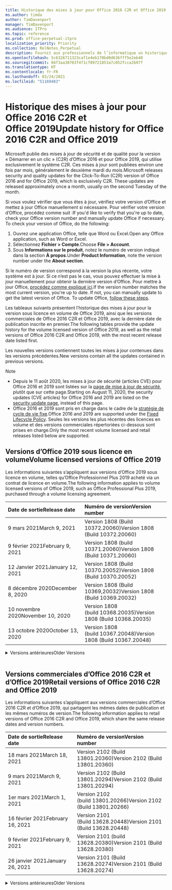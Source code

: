 ```yaml
---
title: Historique des mises à jour pour Office 2016 C2R et Office 2019
ms.author: timda
author: TimDavenport
manager: TimDavenport
ms.audience: ITPro
ms.topic: reference
ms.prod: office-perpetual-itpro
localization_priority: Priority
ms.collection: RelNotes_Perpetual
description: Fournit aux professionnels de l’informatique un historique des mises à jour pour les versions perpétuelles d’Office 2016 et 2019 qui utilisent la technologie « Démarrer en un clic » (C2R)
ms.openlocfilehash: 5c6326711323caf1e4eb170bd0d636fff5e2eb40
ms.sourcegitcommit: 04f3aa30703f4f1cf89721853a7c052fcca2b97f
ms.translationtype: HT
ms.contentlocale: fr-FR
ms.lasthandoff: 03/24/2021
ms.locfileid: "51169483"
---
```

# <a name="update-history-for-office-2016-c2r-and-office-2019"></a><span data-ttu-id="217fa-103">Historique des mises à jour pour Office 2016 C2R et Office 2019</span><span class="sxs-lookup"><span data-stu-id="217fa-103">Update history for Office 2016 C2R and Office 2019</span></span>

<span data-ttu-id="217fa-p101">Microsoft publie des mises à jour de sécurité et de qualité pour la version « Démarrer en un clic » (C2R) d’Office 2016 et pour Office 2019, qui utilise exclusivement le système C2R. Ces mises à jour sont publiées environ une fois par mois, généralement le deuxième mardi du mois.</span><span class="sxs-lookup"><span data-stu-id="217fa-p101">Microsoft releases security and quality updates for the Click-To-Run (C2R) version of Office 2016 and for Office 2019, which is exclusively C2R. These updates are released approximately once a month, usually on the second Tuesday of the month.</span></span>

<span data-ttu-id="217fa-p102">Si vous voulez vérifier que vous êtes à jour, vérifiez votre version d’Office et mettez à jour Office manuellement si nécessaire. Pour vérifier votre version d’Office, procédez comme suit :</span><span class="sxs-lookup"><span data-stu-id="217fa-p102">If you'd like to verify that you're up to date, check your Office version number and manually update Office if necessary. To check your version of Office, do the following:</span></span>

  1.    <span data-ttu-id="217fa-108">Ouvrez une application Office, telle que Word ou Excel.</span><span class="sxs-lookup"><span data-stu-id="217fa-108">Open any Office application, such as Word or Excel.</span></span>
  2.    <span data-ttu-id="217fa-109">Sélectionnez **Fichier > Compte**.</span><span class="sxs-lookup"><span data-stu-id="217fa-109">Choose **File > Account**.</span></span>
  3.    <span data-ttu-id="217fa-110">Sous **Informations sur le produit**, notez le numéro de version indiqué dans la section **À propos**.</span><span class="sxs-lookup"><span data-stu-id="217fa-110">Under **Product Information**, note the version number under the **About section**.</span></span>

<span data-ttu-id="217fa-p103">Si le numéro de version correspond à la version la plus récente, votre système est à jour. Si ce n’est pas le cas, vous pouvez effectuer la mise à jour manuellement pour obtenir la dernière version d’Office. Pour mettre à jour Office, [procédez comme expliqué ici](https://support.office.com/article/2ab296f3-7f03-43a2-8e50-46de917611c5).</span><span class="sxs-lookup"><span data-stu-id="217fa-p103">If the version number matches the most current version, you're up to date. If not, you can manually update to get the latest version of Office. To update Office, [follow these steps](https://support.office.com/article/2ab296f3-7f03-43a2-8e50-46de917611c5).</span></span>


<span data-ttu-id="217fa-114">Les tableaux suivants présentent l’historique des mises à jour pour la version sous licence en volume de Office 2019, ainsi que les versions commerciales de Office 2016 C2R et Office 2019, avec la dernière date de publication inscrite en premier.</span><span class="sxs-lookup"><span data-stu-id="217fa-114">The following tables provide the update history for the volume licensed version of Office 2019, as well as the retail versions of Office 2016 C2R and Office 2019, with the most recent release date listed first.</span></span>

<span data-ttu-id="217fa-115">Les nouvelles versions contiennent toutes les mises à jour contenues dans les versions précédentes.</span><span class="sxs-lookup"><span data-stu-id="217fa-115">New versions contain all the updates contained in previous versions.</span></span>


 > [!NOTE]
> - <span data-ttu-id="217fa-116">Depuis le 11 août 2020, les mises à jour de sécurité (articles CVE) pour Office 2016 et 2019 sont listées sur la [page de mise à jour de sécurité](./microsoft365-apps-security-updates.md), plutôt que sur cette page.</span><span class="sxs-lookup"><span data-stu-id="217fa-116">Starting on August 11, 2020, the security updates (CVE articles) for Office 2016 and 2019 are listed on the [security update page](./microsoft365-apps-security-updates.md), instead of this page.</span></span> 
> - <span data-ttu-id="217fa-117">Office 2016 et 2019 sont pris en charge dans le cadre de la [stratégie de cycle de vie fixe](/lifecycle/policies/fixed).</span><span class="sxs-lookup"><span data-stu-id="217fa-117">Office 2016 and 2019 are supported under the [Fixed Lifecycle Policy](/lifecycle/policies/fixed).</span></span> <span data-ttu-id="217fa-118">Seules les versions les plus récentes des licences en volume et des versions commerciales répertoriées ci-dessous sont prises en charge.</span><span class="sxs-lookup"><span data-stu-id="217fa-118">Only the most recent volume licensed and retail releases listed below are supported.</span></span>


## <a name="volume-licensed-versions-of-office-2019"></a><span data-ttu-id="217fa-119">Versions d’Office 2019 sous licence en volume</span><span class="sxs-lookup"><span data-stu-id="217fa-119">Volume licensed versions of Office 2019</span></span>
<span data-ttu-id="217fa-120">Les informations suivantes s’appliquent aux versions d’Office 2019 sous licence en volume, telles qu’Office Professionnel Plus 2019 acheté via un contrat de licence en volume.</span><span class="sxs-lookup"><span data-stu-id="217fa-120">The following information applies to volume licensed versions of Office 2019, such as Office Professional Plus 2019, purchased through a volume licensing agreement.</span></span>

[//]: # (NE PAS SUPPRIMER LE DÉBUT DU TABLEAU VL)


|<span data-ttu-id="217fa-122">**Date de sortie**</span><span class="sxs-lookup"><span data-stu-id="217fa-122">**Release date**</span></span>|<span data-ttu-id="217fa-123">**Numéro de version**</span><span class="sxs-lookup"><span data-stu-id="217fa-123">**Version number**</span></span>|
|:-----|:-----|
|<span data-ttu-id="217fa-124">9 mars 2021</span><span class="sxs-lookup"><span data-stu-id="217fa-124">March 9, 2021</span></span>|<span data-ttu-id="217fa-125">Version 1808 (Build 10372.20060)</span><span class="sxs-lookup"><span data-stu-id="217fa-125">Version 1808 (Build 10372.20060)</span></span>|
|<span data-ttu-id="217fa-126">9 février 2021</span><span class="sxs-lookup"><span data-stu-id="217fa-126">February 9, 2021</span></span>|<span data-ttu-id="217fa-127">Version 1808 (build 10371.20060)</span><span class="sxs-lookup"><span data-stu-id="217fa-127">Version 1808 (Build 10371.20060)</span></span>|
|<span data-ttu-id="217fa-128">12 Janvier 2021</span><span class="sxs-lookup"><span data-stu-id="217fa-128">January 12, 2021</span></span>|<span data-ttu-id="217fa-129">Version 1808 (Build 10370.20052)</span><span class="sxs-lookup"><span data-stu-id="217fa-129">Version 1808 (Build 10370.20052)</span></span>|
|<span data-ttu-id="217fa-130">8 décembre 2020</span><span class="sxs-lookup"><span data-stu-id="217fa-130">December 8, 2020</span></span>|<span data-ttu-id="217fa-131">Version 1808 (Build 10369,20032)</span><span class="sxs-lookup"><span data-stu-id="217fa-131">Version 1808 (Build 10369.20032)</span></span>|
|<span data-ttu-id="217fa-132">10 novembre 2020</span><span class="sxs-lookup"><span data-stu-id="217fa-132">November 10, 2020</span></span>|<span data-ttu-id="217fa-133">Version 1808 (build 10368.20035)</span><span class="sxs-lookup"><span data-stu-id="217fa-133">Version 1808 (Build 10368.20035)</span></span>|
|<span data-ttu-id="217fa-134">13 octobre 2020</span><span class="sxs-lookup"><span data-stu-id="217fa-134">October 13, 2020</span></span>|<span data-ttu-id="217fa-135">Version 1808 (build 10367.20048)</span><span class="sxs-lookup"><span data-stu-id="217fa-135">Version 1808 (Build 10367.20048)</span></span>|


[//]: # (NE PAS SUPPRIMER LA FIN DU TABLEAU VL)

<details>
<summary><span data-ttu-id="217fa-137">Versions antérieures</span><span class="sxs-lookup"><span data-stu-id="217fa-137">Older Versions</span></span></summary>
 

[//]: # (NE PAS SUPPRIMER LE DÉBUT DE L’ANCIEN TABLEAU VL)


|<span data-ttu-id="217fa-139">**Date de sortie**</span><span class="sxs-lookup"><span data-stu-id="217fa-139">**Release date**</span></span>|<span data-ttu-id="217fa-140">**Numéro de version**</span><span class="sxs-lookup"><span data-stu-id="217fa-140">**Version number**</span></span>|
|:-----|:-----|
|<span data-ttu-id="217fa-141">8 septembre 2020</span><span class="sxs-lookup"><span data-stu-id="217fa-141">September 8, 2020</span></span>|<span data-ttu-id="217fa-142">Version 1808 (Build 10366.20016)</span><span class="sxs-lookup"><span data-stu-id="217fa-142">Version 1808 (Build 10366.20016)</span></span>|
|<span data-ttu-id="217fa-143">11 août 2020</span><span class="sxs-lookup"><span data-stu-id="217fa-143">August 11, 2020</span></span>|<span data-ttu-id="217fa-144">Version 1808 (Build 10364.20059)</span><span class="sxs-lookup"><span data-stu-id="217fa-144">Version 1808 (Build 10364.20059)</span></span>|
|<span data-ttu-id="217fa-145">14 juillet 2020</span><span class="sxs-lookup"><span data-stu-id="217fa-145">July 14, 2020</span></span>   |<span data-ttu-id="217fa-146">Version 1808 (Build 10363.20015)</span><span class="sxs-lookup"><span data-stu-id="217fa-146">Version 1808 (Build 10363.20015)</span></span>  |
|<span data-ttu-id="217fa-147">09 juin 2020</span><span class="sxs-lookup"><span data-stu-id="217fa-147">June 9, 2020</span></span>   |<span data-ttu-id="217fa-148">Version 1808 (Build 10361.20002)</span><span class="sxs-lookup"><span data-stu-id="217fa-148">Version 1808 (Build 10361.20002)</span></span>  |
|<span data-ttu-id="217fa-149">12 mai 2020</span><span class="sxs-lookup"><span data-stu-id="217fa-149">May 12, 2020</span></span>   |<span data-ttu-id="217fa-150">Version 1808 (build 10359.20023)</span><span class="sxs-lookup"><span data-stu-id="217fa-150">Version 1808 (Build 10359.20023)</span></span>  |
|<span data-ttu-id="217fa-151">14 avril 2020</span><span class="sxs-lookup"><span data-stu-id="217fa-151">April 14, 2020</span></span>   |<span data-ttu-id="217fa-152">Version 1808 (build 10358.20061)</span><span class="sxs-lookup"><span data-stu-id="217fa-152">Version 1808 (Build 10358.20061)</span></span>  |
|<span data-ttu-id="217fa-153">10 mars 2020</span><span class="sxs-lookup"><span data-stu-id="217fa-153">March 10, 2020</span></span>   |<span data-ttu-id="217fa-154">Version 1808 (Build 10357.20081)</span><span class="sxs-lookup"><span data-stu-id="217fa-154">Version 1808 (Build 10357.20081)</span></span>  |
|<span data-ttu-id="217fa-155">11 février 2020</span><span class="sxs-lookup"><span data-stu-id="217fa-155">February 11, 2020</span></span>   |<span data-ttu-id="217fa-156">Version 1808 (build 10356.20006)</span><span class="sxs-lookup"><span data-stu-id="217fa-156">Version 1808 (Build 10356.20006)</span></span>  |


[//]: # (NE PAS SUPPRIMER LA FIN DE L’ANCIEN TABLEAU VL)

</details>


<br/>

## <a name="retail-versions-of-office-2016-c2r-and-office-2019"></a><span data-ttu-id="217fa-158">Versions commerciales d’Office 2016 C2R et d’Office 2019</span><span class="sxs-lookup"><span data-stu-id="217fa-158">Retail versions of Office 2016 C2R and Office 2019</span></span>
<span data-ttu-id="217fa-159">Les informations suivantes s’appliquent aux versions commerciales d’Office 2016 C2R et d’Office 2019, qui partagent les mêmes dates de publication et les mêmes numéros de version.</span><span class="sxs-lookup"><span data-stu-id="217fa-159">The following information applies to retail versions of Office 2016 C2R and Office 2019, which share the same release dates and version numbers.</span></span>

[//]: # (NE PAS SUPPRIMER LE DÉBUT DU TABLEAU DE VENTE AU DÉTAIL)


|<span data-ttu-id="217fa-161">**Date de sortie**</span><span class="sxs-lookup"><span data-stu-id="217fa-161">**Release date**</span></span>|<span data-ttu-id="217fa-162">**Numéro de version**</span><span class="sxs-lookup"><span data-stu-id="217fa-162">**Version number**</span></span>|
|:-----|:-----|
|<span data-ttu-id="217fa-163">18 mars 2021</span><span class="sxs-lookup"><span data-stu-id="217fa-163">March 18, 2021</span></span>|<span data-ttu-id="217fa-164">Version 2102 (Build 13801.20360)</span><span class="sxs-lookup"><span data-stu-id="217fa-164">Version 2102 (Build 13801.20360)</span></span>|
|<span data-ttu-id="217fa-165">9 mars 2021</span><span class="sxs-lookup"><span data-stu-id="217fa-165">March 9, 2021</span></span>|<span data-ttu-id="217fa-166">Version 2102 (Build 13801.20294)</span><span class="sxs-lookup"><span data-stu-id="217fa-166">Version 2102 (Build 13801.20294)</span></span>|
|<span data-ttu-id="217fa-167">1er mars 2021</span><span class="sxs-lookup"><span data-stu-id="217fa-167">March 1, 2021</span></span>|<span data-ttu-id="217fa-168">Version 2102 (build 13801.20266)</span><span class="sxs-lookup"><span data-stu-id="217fa-168">Version 2102 (Build 13801.20266)</span></span>|
|<span data-ttu-id="217fa-169">16 février 2021</span><span class="sxs-lookup"><span data-stu-id="217fa-169">February 16, 2021</span></span>|<span data-ttu-id="217fa-170">Version 2101 (Build 13628.20448)</span><span class="sxs-lookup"><span data-stu-id="217fa-170">Version 2101 (Build 13628.20448)</span></span>|
|<span data-ttu-id="217fa-171">9 février 2021</span><span class="sxs-lookup"><span data-stu-id="217fa-171">February 9, 2021</span></span>|<span data-ttu-id="217fa-172">Version 2101 (build 13628.20380)</span><span class="sxs-lookup"><span data-stu-id="217fa-172">Version 2101 (Build 13628.20380)</span></span>|
|<span data-ttu-id="217fa-173">26 janvier 2021</span><span class="sxs-lookup"><span data-stu-id="217fa-173">January 26, 2021</span></span>|<span data-ttu-id="217fa-174">Version 2101 (Build 13628.20274)</span><span class="sxs-lookup"><span data-stu-id="217fa-174">Version 2101 (Build 13628.20274)</span></span>|


[//]: # (NE PAS SUPPRIMER LA FIN DU TABLEAU DE VENTE AU DÉTAIL)

<details>
<summary><span data-ttu-id="217fa-176">Versions antérieures</span><span class="sxs-lookup"><span data-stu-id="217fa-176">Older Versions</span></span></summary>
 

[//]: # (NE PAS SUPPRIMER LE DÉBUT DE L’ANCIEN TABLEAU DE VENTE AU DÉTAIL)


|<span data-ttu-id="217fa-178">**Date de sortie**</span><span class="sxs-lookup"><span data-stu-id="217fa-178">**Release date**</span></span>|<span data-ttu-id="217fa-179">**Numéro de version**</span><span class="sxs-lookup"><span data-stu-id="217fa-179">**Version number**</span></span>|
|:-----|:-----|
|<span data-ttu-id="217fa-180">21 janvier 2021</span><span class="sxs-lookup"><span data-stu-id="217fa-180">January 21, 2021</span></span>|<span data-ttu-id="217fa-181">Version 2012 (build 13530.20440)</span><span class="sxs-lookup"><span data-stu-id="217fa-181">Version 2012 (Build 13530.20440)</span></span>|
|<span data-ttu-id="217fa-182">12 Janvier 2021</span><span class="sxs-lookup"><span data-stu-id="217fa-182">January 12, 2021</span></span>|<span data-ttu-id="217fa-183">Version 2012 (Build 13530.20376)</span><span class="sxs-lookup"><span data-stu-id="217fa-183">Version 2012 (Build 13530.20376)</span></span>|
|<span data-ttu-id="217fa-184">5 janvier 2021</span><span class="sxs-lookup"><span data-stu-id="217fa-184">January 5, 2021</span></span>|<span data-ttu-id="217fa-185">Version 2012 (build 13530.20316)</span><span class="sxs-lookup"><span data-stu-id="217fa-185">Version 2012 (Build 13530.20316)</span></span>|
|<span data-ttu-id="217fa-186">21 décembre 2020</span><span class="sxs-lookup"><span data-stu-id="217fa-186">December 21, 2020</span></span>|<span data-ttu-id="217fa-187">Version 2011 (build 13426.20404)</span><span class="sxs-lookup"><span data-stu-id="217fa-187">Version 2011 (Build 13426.20404)</span></span>|
|<span data-ttu-id="217fa-188">8 décembre 2020</span><span class="sxs-lookup"><span data-stu-id="217fa-188">December 8, 2020</span></span>|<span data-ttu-id="217fa-189">Version 2011 (Build 13426,20332)</span><span class="sxs-lookup"><span data-stu-id="217fa-189">Version 2011 (Build 13426.20332)</span></span>|
|<span data-ttu-id="217fa-190">2 décembre 2020</span><span class="sxs-lookup"><span data-stu-id="217fa-190">December 2, 2020</span></span>|<span data-ttu-id="217fa-191">Version 2011 (build 13426.20308)</span><span class="sxs-lookup"><span data-stu-id="217fa-191">Version 2011 (Build 13426.20308)</span></span>|
|<span data-ttu-id="217fa-192">30 novembre 2020</span><span class="sxs-lookup"><span data-stu-id="217fa-192">November 30, 2020</span></span>|<span data-ttu-id="217fa-193">Version 2011 (build 13426.20294)</span><span class="sxs-lookup"><span data-stu-id="217fa-193">Version 2011 (Build 13426.20294)</span></span>|
|<span data-ttu-id="217fa-194">23 novembre 2020</span><span class="sxs-lookup"><span data-stu-id="217fa-194">November 23, 2020</span></span>|<span data-ttu-id="217fa-195">Version 2011 (build 13426.20274)</span><span class="sxs-lookup"><span data-stu-id="217fa-195">Version 2011 (Build 13426.20274)</span></span>|
|<span data-ttu-id="217fa-196">17 novembre 2020</span><span class="sxs-lookup"><span data-stu-id="217fa-196">November 17, 2020</span></span>|<span data-ttu-id="217fa-197">Version 2010 (build 13328.20408)</span><span class="sxs-lookup"><span data-stu-id="217fa-197">Version 2010 (Build 13328.20408)</span></span>|
|<span data-ttu-id="217fa-198">10 novembre 2020</span><span class="sxs-lookup"><span data-stu-id="217fa-198">November 10, 2020</span></span>|<span data-ttu-id="217fa-199">Version 2010 (build 13328.20356)</span><span class="sxs-lookup"><span data-stu-id="217fa-199">Version 2010 (Build 13328.20356)</span></span>|
|<span data-ttu-id="217fa-200">27 octobre 2020</span><span class="sxs-lookup"><span data-stu-id="217fa-200">October 27, 2020</span></span>|<span data-ttu-id="217fa-201">Version 2010 (build 13328.20292)</span><span class="sxs-lookup"><span data-stu-id="217fa-201">Version 2010 (Build 13328.20292)</span></span>|
|<span data-ttu-id="217fa-202">21 octobre 2020</span><span class="sxs-lookup"><span data-stu-id="217fa-202">October 21, 2020</span></span>|<span data-ttu-id="217fa-203">Version 2009 (Build 13231.20418)</span><span class="sxs-lookup"><span data-stu-id="217fa-203">Version 2009 (Build 13231.20418)</span></span>|
|<span data-ttu-id="217fa-204">13 octobre 2020</span><span class="sxs-lookup"><span data-stu-id="217fa-204">October 13, 2020</span></span>|<span data-ttu-id="217fa-205">Version 2009 (build 13231.20390)</span><span class="sxs-lookup"><span data-stu-id="217fa-205">Version 2009 (Build 13231.20390)</span></span>|
|<span data-ttu-id="217fa-206">8 octobre 2020</span><span class="sxs-lookup"><span data-stu-id="217fa-206">October 8, 2020</span></span>|<span data-ttu-id="217fa-207">Version 2009 (Build 13231.20368)</span><span class="sxs-lookup"><span data-stu-id="217fa-207">Version 2009 (Build 13231.20368)</span></span>|
|<span data-ttu-id="217fa-208">28 septembre 2020</span><span class="sxs-lookup"><span data-stu-id="217fa-208">September 28, 2020</span></span>|<span data-ttu-id="217fa-209">Version 2009 (Build 13231.20262)</span><span class="sxs-lookup"><span data-stu-id="217fa-209">Version 2009 (Build 13231.20262)</span></span>|
|<span data-ttu-id="217fa-210">22 septembre 2020</span><span class="sxs-lookup"><span data-stu-id="217fa-210">September 22, 2020</span></span>|<span data-ttu-id="217fa-211">Version 2008 (Build 13127.20508)</span><span class="sxs-lookup"><span data-stu-id="217fa-211">Version 2008 (Build 13127.20508)</span></span>|
|<span data-ttu-id="217fa-212">9 septembre 2020</span><span class="sxs-lookup"><span data-stu-id="217fa-212">September 9, 2020</span></span>|<span data-ttu-id="217fa-213">Version 2008 (build 13127.20408)</span><span class="sxs-lookup"><span data-stu-id="217fa-213">Version 2008 (Build 13127.20408)</span></span>|
|<span data-ttu-id="217fa-214">31 août 2020</span><span class="sxs-lookup"><span data-stu-id="217fa-214">August 31, 2020</span></span>|<span data-ttu-id="217fa-215">Version 2008 (build 13127.20296)</span><span class="sxs-lookup"><span data-stu-id="217fa-215">Version 2008 (Build 13127.20296)</span></span>|
|<span data-ttu-id="217fa-216">25 août 2020</span><span class="sxs-lookup"><span data-stu-id="217fa-216">August 25, 2020</span></span>|<span data-ttu-id="217fa-217">Version 2007 (Build 13029.20460)</span><span class="sxs-lookup"><span data-stu-id="217fa-217">Version 2007 (Build 13029.20460)</span></span>|
|<span data-ttu-id="217fa-218">11 août 2020</span><span class="sxs-lookup"><span data-stu-id="217fa-218">August 11, 2020</span></span>|<span data-ttu-id="217fa-219">Version 2007 (Build 13029.20344)</span><span class="sxs-lookup"><span data-stu-id="217fa-219">Version 2007 (Build 13029.20344)</span></span>|
|<span data-ttu-id="217fa-220">30 juillet 2020</span><span class="sxs-lookup"><span data-stu-id="217fa-220">July 30, 2020</span></span>|<span data-ttu-id="217fa-221">Version 2007 (build 13029.20308)</span><span class="sxs-lookup"><span data-stu-id="217fa-221">Version 2007 (Build 13029.20308)</span></span>  |
|<span data-ttu-id="217fa-222">28 juillet 2020</span><span class="sxs-lookup"><span data-stu-id="217fa-222">July 28, 2020</span></span>|<span data-ttu-id="217fa-223">Version 2006 (Build 13001.20498)</span><span class="sxs-lookup"><span data-stu-id="217fa-223">Version 2006 (Build 13001.20498)</span></span>  |
|<span data-ttu-id="217fa-224">14 juillet 2020</span><span class="sxs-lookup"><span data-stu-id="217fa-224">July 14, 2020</span></span>|<span data-ttu-id="217fa-225">Version 2006 (Build 13001.20384)</span><span class="sxs-lookup"><span data-stu-id="217fa-225">Version 2006 (Build 13001.20384)</span></span>  |
|<span data-ttu-id="217fa-226">30 juin 2020</span><span class="sxs-lookup"><span data-stu-id="217fa-226">June 30, 2020</span></span>|<span data-ttu-id="217fa-227">Version 2006 (Build 13001.20266)</span><span class="sxs-lookup"><span data-stu-id="217fa-227">Version 2006 (Build 13001.20266)</span></span>  |
|<span data-ttu-id="217fa-228">24 juin 2020</span><span class="sxs-lookup"><span data-stu-id="217fa-228">June 24, 2020</span></span>|<span data-ttu-id="217fa-229">Version 2005 (Build 12827.20470)</span><span class="sxs-lookup"><span data-stu-id="217fa-229">Version 2005 (Build 12827.20470)</span></span>  |
|<span data-ttu-id="217fa-230">09 juin 2020</span><span class="sxs-lookup"><span data-stu-id="217fa-230">June 9, 2020</span></span>|<span data-ttu-id="217fa-231">Version 2005 (Build 12827.20336)</span><span class="sxs-lookup"><span data-stu-id="217fa-231">Version 2005 (Build 12827.20336)</span></span>  |
|<span data-ttu-id="217fa-232">02 juin 2020</span><span class="sxs-lookup"><span data-stu-id="217fa-232">June 2, 2020</span></span>|<span data-ttu-id="217fa-233">Version 2005 (Build 12827.20268)</span><span class="sxs-lookup"><span data-stu-id="217fa-233">Version 2005 (Build 12827.20268)</span></span>  |
|<span data-ttu-id="217fa-234">21 Mai 2020</span><span class="sxs-lookup"><span data-stu-id="217fa-234">May 21, 2020</span></span>|<span data-ttu-id="217fa-235">Version 2004 (Build 12730.20352)</span><span class="sxs-lookup"><span data-stu-id="217fa-235">Version 2004 (Build 12730.20352)</span></span>  |
|<span data-ttu-id="217fa-236">12 mai 2020</span><span class="sxs-lookup"><span data-stu-id="217fa-236">May 12, 2020</span></span>|<span data-ttu-id="217fa-237">Version 2004 (build 12730.20270)</span><span class="sxs-lookup"><span data-stu-id="217fa-237">Version 2004 (Build 12730.20270)</span></span>  |
|<span data-ttu-id="217fa-238">4 mai 2020</span><span class="sxs-lookup"><span data-stu-id="217fa-238">May 4, 2020</span></span>|<span data-ttu-id="217fa-239">Version 2004 (Build 12730.20250)</span><span class="sxs-lookup"><span data-stu-id="217fa-239">Version 2004 (Build 12730.20250)</span></span>  |
|<span data-ttu-id="217fa-240">29 avril 2020</span><span class="sxs-lookup"><span data-stu-id="217fa-240">April 29, 2020</span></span>|<span data-ttu-id="217fa-241">Version 2004 (Build 12730.20236)</span><span class="sxs-lookup"><span data-stu-id="217fa-241">Version 2004 (Build 12730.20236)</span></span>  |
|<span data-ttu-id="217fa-242">15 avril 2020</span><span class="sxs-lookup"><span data-stu-id="217fa-242">April 15, 2020</span></span>|<span data-ttu-id="217fa-243">Version 2003 (build 12624.20466)</span><span class="sxs-lookup"><span data-stu-id="217fa-243">Version 2003 (Build 12624.20466)</span></span>  |
|<span data-ttu-id="217fa-244">14 avril 2020</span><span class="sxs-lookup"><span data-stu-id="217fa-244">April 14, 2020</span></span>|<span data-ttu-id="217fa-245">Version 2003 (build 12624.20442)</span><span class="sxs-lookup"><span data-stu-id="217fa-245">Version 2003 (Build 12624.20442)</span></span>  |
|<span data-ttu-id="217fa-246">31 mars 2020</span><span class="sxs-lookup"><span data-stu-id="217fa-246">March 31, 2020</span></span>|<span data-ttu-id="217fa-247">Version 2003 (build 12624.20382)</span><span class="sxs-lookup"><span data-stu-id="217fa-247">Version 2003 (Build 12624.20382)</span></span>  |
|<span data-ttu-id="217fa-248">25 mars 2020</span><span class="sxs-lookup"><span data-stu-id="217fa-248">March 25, 2020</span></span>|<span data-ttu-id="217fa-249">Version 2003 (Build 12624.20320)</span><span class="sxs-lookup"><span data-stu-id="217fa-249">Version 2003 (Build 12624.20320)</span></span>  |
|<span data-ttu-id="217fa-250">10 mars 2020</span><span class="sxs-lookup"><span data-stu-id="217fa-250">March 10, 2020</span></span>|<span data-ttu-id="217fa-251">Version 2002 (Build 12527.20278)</span><span class="sxs-lookup"><span data-stu-id="217fa-251">Version 2002 (Build 12527.20278)</span></span>  |
|<span data-ttu-id="217fa-252">1er mars 2020</span><span class="sxs-lookup"><span data-stu-id="217fa-252">March 1, 2020</span></span>   |<span data-ttu-id="217fa-253">Version 2002 (Build 12527.20242)</span><span class="sxs-lookup"><span data-stu-id="217fa-253">Version 2002 (Build 12527.20242)</span></span>  |


[//]: # (NE PAS SUPPRIMER LA FIN DE L’ANCIEN TABLEAU DE VENTE AU DÉTAIL)


</details>